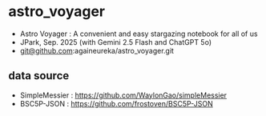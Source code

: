 # astro_voyager

- Astro Voyager : A convenient and easy stargazing notebook for all of us
- JPark, Sep. 2025 (with Gemini 2.5 Flash and ChatGPT 5o)
- git@github.com:againeureka/astro_voyager.git

## data source

- SimpleMessier : https://github.com/WaylonGao/simpleMessier
- BSC5P-JSON : https://github.com/frostoven/BSC5P-JSON


